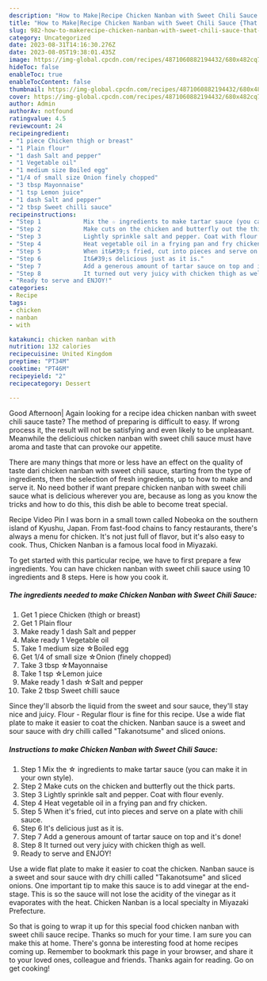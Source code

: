 ```yaml
---
description: "How to Make|Recipe Chicken Nanban with Sweet Chili Sauce {That is Delicious"
title: "How to Make|Recipe Chicken Nanban with Sweet Chili Sauce {That is Delicious"
slug: 982-how-to-makerecipe-chicken-nanban-with-sweet-chili-sauce-that-is-delicious
category: Uncategorized
date: 2023-08-31T14:16:30.276Z
date: 2023-08-05T19:38:01.435Z
image: https://img-global.cpcdn.com/recipes/4871060882194432/680x482cq70/chicken-nanban-with-sweet-chili-sauce-recipe-main-photo.jpg
hideToc: false
enableToc: true
enableTocContent: false
thumbnail: https://img-global.cpcdn.com/recipes/4871060882194432/680x482cq70/chicken-nanban-with-sweet-chili-sauce-recipe-main-photo.jpg
cover: https://img-global.cpcdn.com/recipes/4871060882194432/680x482cq70/chicken-nanban-with-sweet-chili-sauce-recipe-main-photo.jpg
author: Admin
authorAv: notfound
ratingvalue: 4.5
reviewcount: 24
recipeingredient:
- "1 piece Chicken thigh or breast"
- "1 Plain flour"
- "1 dash Salt and pepper"
- "1 Vegetable oil"
- "1 medium size Boiled egg"
- "1/4 of small size Onion finely chopped"
- "3 tbsp Mayonnaise"
- "1 tsp Lemon juice"
- "1 dash Salt and pepper"
- "2 tbsp Sweet chilli sauce"
recipeinstructions:
- "Step 1            Mix the ☆ ingredients to make tartar sauce (you can make it in your own style)."
- "Step 2            Make cuts on the chicken and butterfly out the thick parts."
- "Step 3            Lightly sprinkle salt and pepper. Coat with flour evenly."
- "Step 4            Heat vegetable oil in a frying pan and fry chicken."
- "Step 5            When it&#39;s fried, cut into pieces and serve on a plate with chili sauce."
- "Step 6            It&#39;s delicious just as it is."
- "Step 7            Add a generous amount of tartar sauce on top and it&#39;s done!"
- "Step 8            It turned out very juicy with chicken thigh as well."
- "Ready to serve and ENJOY!"
categories:
- Recipe
tags:
- chicken
- nanban
- with

katakunci: chicken nanban with 
nutrition: 132 calories
recipecuisine: United Kingdom
preptime: "PT34M"
cooktime: "PT46M"
recipeyield: "2"
recipecategory: Dessert

---
```



Good Afternoon| Again looking for a recipe idea chicken nanban with sweet chili sauce taste? The method of preparing is difficult to easy. If wrong process it, the result will not be satisfying and even likely to be unpleasant. Meanwhile the delicious chicken nanban with sweet chili sauce must have aroma and taste that can provoke our appetite.






There are many things that more or less have an effect on the quality of taste dari chicken nanban with sweet chili sauce, starting from the type of ingredients, then the selection of fresh ingredients, up to how to make and serve it. No need bother if want prepare chicken nanban with sweet chili sauce what is delicious wherever you are, because as long as you know the tricks and how to do this, this dish be able to become treat  special.


Recipe Video Pin I was born in a small town called Nobeoka on the southern island of Kyushu, Japan. From fast-food chains to fancy restaurants, there&#39;s always a menu for chicken. It&#39;s not just full of flavor, but it&#39;s also easy to cook. Thus, Chicken Nanban is a famous local food in Miyazaki.


To get started with this particular recipe, we have to first prepare a few ingredients. You can have chicken nanban with sweet chili sauce using 10 ingredients and 8 steps. Here is how you cook it.

<!--inarticleads1-->

##### The ingredients needed to make Chicken Nanban with Sweet Chili Sauce:

1. Get 1 piece Chicken (thigh or breast)
1. Get 1 Plain flour
1. Make ready 1 dash Salt and pepper
1. Make ready 1 Vegetable oil
1. Take 1 medium size ☆Boiled egg
1. Get 1/4 of small size ☆Onion (finely chopped)
1. Take 3 tbsp ☆Mayonnaise
1. Take 1 tsp ☆Lemon juice
1. Make ready 1 dash ☆Salt and pepper
1. Take 2 tbsp Sweet chilli sauce


Since they&#39;ll absorb the liquid from the sweet and sour sauce, they&#39;ll stay nice and juicy. Flour - Regular flour is fine for this recipe. Use a wide flat plate to make it easier to coat the chicken. Nanban sauce is a sweet and sour sauce with dry chilli called &#34;Takanotsume&#34; and sliced onions. 

<!--inarticleads2-->

##### Instructions to make Chicken Nanban with Sweet Chili Sauce:

1. Step 1            Mix the ☆ ingredients to make tartar sauce (you can make it in your own style).
1. Step 2            Make cuts on the chicken and butterfly out the thick parts.
1. Step 3            Lightly sprinkle salt and pepper. Coat with flour evenly.
1. Step 4            Heat vegetable oil in a frying pan and fry chicken.
1. Step 5            When it&#39;s fried, cut into pieces and serve on a plate with chili sauce.
1. Step 6            It&#39;s delicious just as it is.
1. Step 7            Add a generous amount of tartar sauce on top and it&#39;s done!
1. Step 8            It turned out very juicy with chicken thigh as well.
1. Ready to serve and ENJOY!

Use a wide flat plate to make it easier to coat the chicken. Nanban sauce is a sweet and sour sauce with dry chilli called &#34;Takanotsume&#34; and sliced onions. One important tip to make this sauce is to add vinegar at the end-stage. This is so the sauce will not lose the acidity of the vinegar as it evaporates with the heat. Chicken Nanban is a local specialty in Miyazaki Prefecture. 

So that is going to wrap it up for this special food chicken nanban with sweet chili sauce recipe. Thanks so much for your time. I am sure you can make this at home. There's gonna be interesting food at home recipes coming up. Remember to bookmark this page in your browser, and share it to your loved ones, colleague and friends. Thanks again for reading. Go on get cooking!
